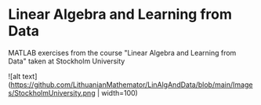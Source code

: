 # Linear Algebra and Learning from Data
MATLAB exercises from the course "Linear Algebra and Learning from Data" taken at Stockholm University

![alt text](https://github.com/LithuanianMathemator/LinAlgAndData/blob/main/Images/StockholmUniversity.png | width=100)
